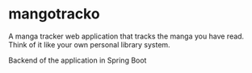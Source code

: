 # mangotracko

A manga tracker web application that tracks the manga you have read. Think of it like your own personal library system. 

Backend of the application in Spring Boot
